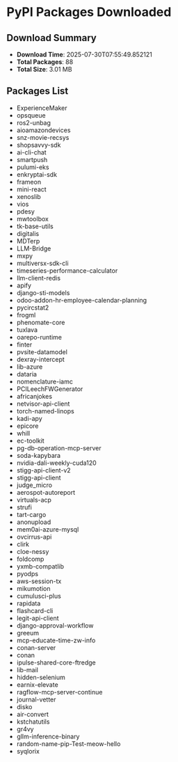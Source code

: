 # PyPI Packages Downloaded

## Download Summary
- **Download Time**: 2025-07-30T07:55:49.852121
- **Total Packages**: 88
- **Total Size**: 3.01 MB

## Packages List
- ExperienceMaker
- opsqueue
- ros2-unbag
- aioamazondevices
- snz-movie-recsys
- shopsavvy-sdk
- ai-cli-chat
- smartpush
- pulumi-eks
- enkryptai-sdk
- frameon
- mini-react
- xenoslib
- vios
- pdesy
- mwtoolbox
- tk-base-utils
- digitalis
- MDTerp
- LLM-Bridge
- mxpy
- multiversx-sdk-cli
- timeseries-performance-calculator
- llm-client-redis
- apify
- django-sti-models
- odoo-addon-hr-employee-calendar-planning
- pycircstat2
- frogml
- phenomate-core
- tuxlava
- oarepo-runtime
- finter
- pvsite-datamodel
- dexray-intercept
- lib-azure
- dataria
- nomenclature-iamc
- PCILeechFWGenerator
- africanjokes
- netvisor-api-client
- torch-named-linops
- kadi-apy
- epicore
- whill
- ec-toolkit
- pg-db-operation-mcp-server
- soda-kapybara
- nvidia-dali-weekly-cuda120
- stigg-api-client-v2
- stigg-api-client
- judge_micro
- aerospot-autoreport
- virtuals-acp
- strufi
- tart-cargo
- anonupload
- mem0ai-azure-mysql
- ovcirrus-api
- clirk
- cloe-nessy
- foldcomp
- yxmb-compatlib
- pyodps
- aws-session-tx
- mikumotion
- cumulusci-plus
- rapidata
- flashcard-cli
- legit-api-client
- django-approval-workflow
- greeum
- mcp-educate-time-zw-info
- conan-server
- conan
- ipulse-shared-core-ftredge
- lib-mail
- hidden-selenium
- earnix-elevate
- ragflow-mcp-server-continue
- journal-vetter
- disko
- air-convert
- kstchatutils
- gr4vy
- gllm-inference-binary
- random-name-pip-Test-meow-hello
- syqlorix
